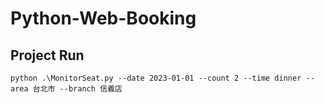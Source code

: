 # Python-Web-Booking

## Project Run
```
python .\MonitorSeat.py --date 2023-01-01 --count 2 --time dinner --area 台北市 --branch 信義店
```

